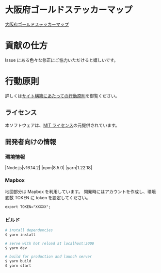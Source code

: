 # 大阪府ゴールドステッカーマップ

[大阪府ゴールドステッカーマップ](https://covid19-osaka-map.info/)

# 貢献の仕方

Issue にある色々な修正にご協力いただけると嬉しいです。

# 行動原則

詳しくは[サイト構築にあたっての行動原則](./.github/CODE_OF_CONDUCT.md)を御覧ください。

## ライセンス

本ソフトウェアは、[MIT ライセンス](./LICENSE.txt)の元提供されています。

## 開発者向けの情報

### 環境情報

|Node.js|v16.14.2|
|npm|8.5.0|
|yarn|1.22.18|

### Mapbox

地図部分は Mapbox を利用しています。
開発時にはアカウントを作成し、環境変数 TOKEN に token を設定してください。

```
export TOKEN="XXXXX";
```

### ビルド

```bash
# install dependencies
$ yarn install

# serve with hot reload at localhost:3000
$ yarn dev

# build for production and launch server
$ yarn build
$ yarn start
```
